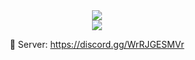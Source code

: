 
<center><img src="https://lanyard-profile-readme.vercel.app/api/696407272145813505"><center>

<center><img src="https://github-readme-stats.vercel.app/api?username=zKaanStrqfe&show_icons=true&theme=dark"><center>
  
:ghost:  Server: https://discord.gg/WrRJGESMVr
